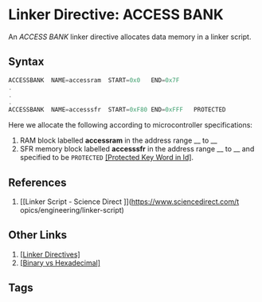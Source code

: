 # Linker Directive: ACCESS BANK 

An *ACCESS BANK* linker directive allocates data memory in a linker script.   

## Syntax
```c
ACCESSBANK	NAME=accessram	START=0x0	END=0x7F
.
.
.
ACCESSBANK	NAME=accesssfr	START=0xF80	END=0xFFF	PROTECTED
```  
Here we allocate the following according to microcontroller specifications:  
1. RAM block labelled **accessram** in the address range __ to __  
2. SFR memory block labelled **accesssfr** in the address range __ to __ and specified to be `PROTECTED` [\[Protected Key Word in ld\]](../202202151856).  

## References
1. [\[Linker Script - Science Direct \]](https://www.sciencedirect.com/t    opics/engineering/linker-script)

## Other Links
1. [\[Linker Directives\]](../202202120014)  
2. [\[Binary vs Hexadecimal\]](../202110241835)  
## Tags
